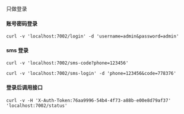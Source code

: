只做登录

#### 账号密码登录
```
curl -v 'localhost:7002/login' -d 'username=admin&password=admin'
```
#### sms 登录
```
curl -v 'localhost:7002/sms-code?phone=123456'
```
```
curl -v 'localhost:7002/sms-login' -d 'phone=123456&code=778376'
```
#### 登录后调用接口    
```
curl -v -H 'X-Auth-Token:76aa9996-54b4-4f73-a88b-e00e8d79af37' 'localhost:7002/status'
```
